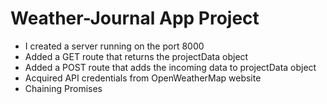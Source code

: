 # Weather-Journal App Project

* I created a server running on the port 8000
* Added a GET route that returns the projectData object
* Added a POST route that adds the incoming data to projectData object
* Acquired API credentials from OpenWeatherMap website
* Chaining Promises

